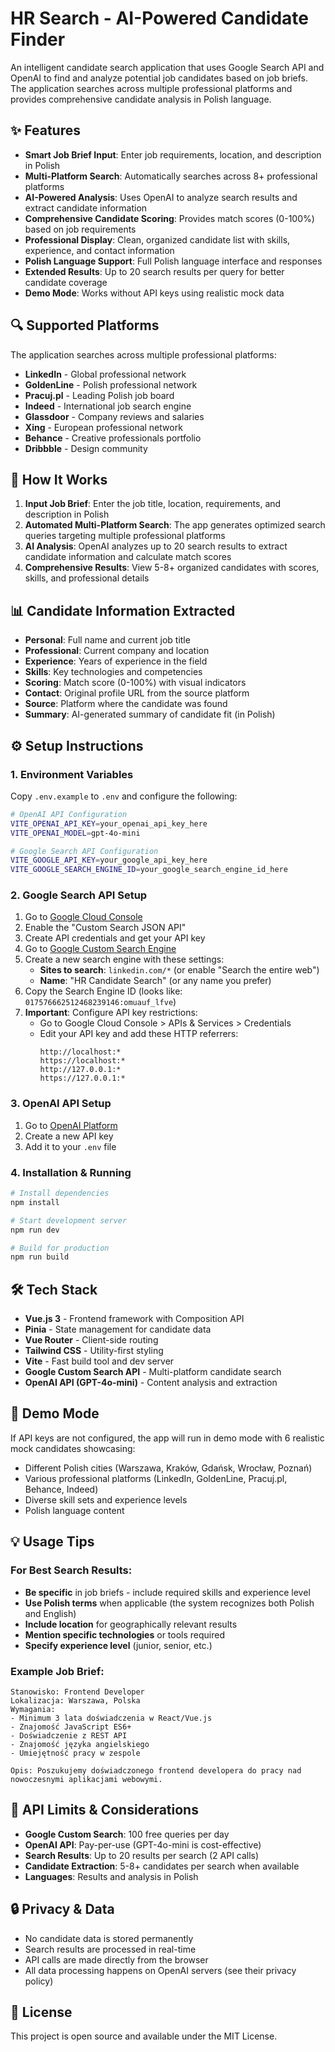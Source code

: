 # HR Search - AI-Powered Candidate Finder

An intelligent candidate search application that uses Google Search API and OpenAI to find and analyze potential job candidates based on job briefs. The application searches across multiple professional platforms and provides comprehensive candidate analysis in Polish language.

## ✨ Features

- **Smart Job Brief Input**: Enter job requirements, location, and description in Polish
- **Multi-Platform Search**: Automatically searches across 8+ professional platforms
- **AI-Powered Analysis**: Uses OpenAI to analyze search results and extract candidate information
- **Comprehensive Candidate Scoring**: Provides match scores (0-100%) based on job requirements
- **Professional Display**: Clean, organized candidate list with skills, experience, and contact information
- **Polish Language Support**: Full Polish language interface and responses
- **Extended Results**: Up to 20 search results per query for better candidate coverage
- **Demo Mode**: Works without API keys using realistic mock data

## 🔍 Supported Platforms

The application searches across multiple professional platforms:

- **LinkedIn** - Global professional network
- **GoldenLine** - Polish professional network
- **Pracuj.pl** - Leading Polish job board
- **Indeed** - International job search engine
- **Glassdoor** - Company reviews and salaries
- **Xing** - European professional network
- **Behance** - Creative professionals portfolio
- **Dribbble** - Design community

## 🚀 How It Works

1. **Input Job Brief**: Enter the job title, location, requirements, and description in Polish
2. **Automated Multi-Platform Search**: The app generates optimized search queries targeting multiple professional platforms
3. **AI Analysis**: OpenAI analyzes up to 20 search results to extract candidate information and calculate match scores
4. **Comprehensive Results**: View 5-8+ organized candidates with scores, skills, and professional details

## 📊 Candidate Information Extracted

- **Personal**: Full name and current job title
- **Professional**: Current company and location
- **Experience**: Years of experience in the field
- **Skills**: Key technologies and competencies
- **Scoring**: Match score (0-100%) with visual indicators
- **Contact**: Original profile URL from the source platform
- **Source**: Platform where the candidate was found
- **Summary**: AI-generated summary of candidate fit (in Polish)

## ⚙️ Setup Instructions

### 1. Environment Variables

Copy `.env.example` to `.env` and configure the following:

```bash
# OpenAI API Configuration
VITE_OPENAI_API_KEY=your_openai_api_key_here
VITE_OPENAI_MODEL=gpt-4o-mini

# Google Search API Configuration
VITE_GOOGLE_API_KEY=your_google_api_key_here
VITE_GOOGLE_SEARCH_ENGINE_ID=your_google_search_engine_id_here
```

### 2. Google Search API Setup

1. Go to [Google Cloud Console](https://console.cloud.google.com/)
2. Enable the "Custom Search JSON API"
3. Create API credentials and get your API key
4. Go to [Google Custom Search Engine](https://cse.google.com/)
5. Create a new search engine with these settings:
   - **Sites to search**: `linkedin.com/*` (or enable "Search the entire web")
   - **Name**: "HR Candidate Search" (or any name you prefer)
6. Copy the Search Engine ID (looks like: `017576662512468239146:omuauf_lfve`)
7. **Important**: Configure API key restrictions:
   - Go to Google Cloud Console > APIs & Services > Credentials
   - Edit your API key and add these HTTP referrers:
     ```
     http://localhost:*
     https://localhost:*
     http://127.0.0.1:*
     https://127.0.0.1:*
     ```

### 3. OpenAI API Setup

1. Go to [OpenAI Platform](https://platform.openai.com/api-keys)
2. Create a new API key
3. Add it to your `.env` file

### 4. Installation & Running

```bash
# Install dependencies
npm install

# Start development server
npm run dev

# Build for production
npm run build
```

## 🛠️ Tech Stack

- **Vue.js 3** - Frontend framework with Composition API
- **Pinia** - State management for candidate data
- **Vue Router** - Client-side routing
- **Tailwind CSS** - Utility-first styling
- **Vite** - Fast build tool and dev server
- **Google Custom Search API** - Multi-platform candidate search
- **OpenAI API (GPT-4o-mini)** - Content analysis and extraction

## 🎯 Demo Mode

If API keys are not configured, the app will run in demo mode with 6 realistic mock candidates showcasing:

- Different Polish cities (Warszawa, Kraków, Gdańsk, Wrocław, Poznań)
- Various professional platforms (LinkedIn, GoldenLine, Pracuj.pl, Behance, Indeed)
- Diverse skill sets and experience levels
- Polish language content

## 💡 Usage Tips

### For Best Search Results:

- **Be specific** in job briefs - include required skills and experience level
- **Use Polish terms** when applicable (the system recognizes both Polish and English)
- **Include location** for geographically relevant results
- **Mention specific technologies** or tools required
- **Specify experience level** (junior, senior, etc.)

### Example Job Brief:

```
Stanowisko: Frontend Developer
Lokalizacja: Warszawa, Polska
Wymagania:
- Minimum 3 lata doświadczenia w React/Vue.js
- Znajomość JavaScript ES6+
- Doświadczenie z REST API
- Znajomość języka angielskiego
- Umiejętność pracy w zespole

Opis: Poszukujemy doświadczonego frontend developera do pracy nad nowoczesnymi aplikacjami webowymi.
```

## 🚨 API Limits & Considerations

- **Google Custom Search**: 100 free queries per day
- **OpenAI API**: Pay-per-use (GPT-4o-mini is cost-effective)
- **Search Results**: Up to 20 results per search (2 API calls)
- **Candidate Extraction**: 5-8+ candidates per search when available
- **Languages**: Results and analysis in Polish

## 🔒 Privacy & Data

- No candidate data is stored permanently
- Search results are processed in real-time
- API calls are made directly from the browser
- All data processing happens on OpenAI servers (see their privacy policy)

## 📄 License

This project is open source and available under the MIT License.
